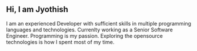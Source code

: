 ## Hi, I am Jyothish 

I am an experienced Developer with sufficient skills in multiple programming languages and technologies. Currenlty working as a Senior Software Engineer.
Programming is my passion. Exploring the opensource technologies is how I spent most of my time.
